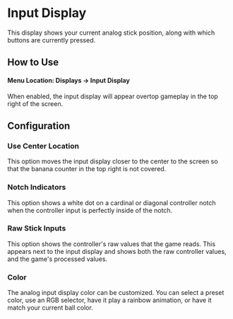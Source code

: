 # Input Display
This display shows your current analog stick position, along with which buttons are currently pressed.

## How to Use
#### Menu Location: Displays -> Input Display
When enabled, the input display will appear overtop gameplay in the top right of the screen.

## Configuration
### Use Center Location
This option moves the input display closer to the center to the screen so that the banana counter in the top right is not covered.

### Notch Indicators
This option shows a white dot on a cardinal or diagonal controller notch when the controller input is perfectly inside of the notch.

### Raw Stick Inputs
This option shows the controller's raw values that the game reads. This appears next to the input display and shows both the raw controller values, and the game's processed values.

### Color
The analog input display color can be customized. You can select a preset color, use an RGB selector, have it play a rainbow animation, or have it match your current ball color.